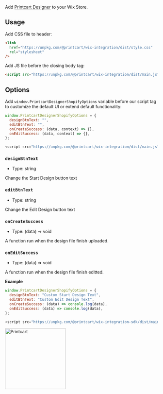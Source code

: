 Add [Printcart Designer](https://printcart.com) to your Wix Store.

## Usage

Add CSS file to header:

```html
<link
  href="https://unpkg.com/@printcart/wix-integration/dist/style.css"
  rel="stylesheet"
/>
```

Add JS file before the closing body tag:

```html
<script src="https://unpkg.com/@printcart/wix-integration/dist/main.js"></script>
```

## Options

Add `window.PrintcartDesignerShopifyOptions` variable before our script tag to customize the default UI or extend default functionality:

```js
window.PrintcartDesignerShopifyOptions = {
  designBtnText: "",
  editBtnText: "",
  onCreateSuccess: (data, context) => {},
  onEditSuccess: (data, context) => {},
};

<script src="https://unpkg.com/@printcart/wix-integration/dist/main.js"></script>;
```

### `designBtnText`

- Type: string

Change the Start Design button text

### `editBtnText`

- Type: string

Change the Edit Design button text

### `onCreateSuccess`

- Type: (data) => void

A function run when the design file finish uploaded.

### `onEditSuccess`

- Type: (data) => void

A function run when the design file finish editted.

**Example**

```js
window.PrintcartDesignerShopifyOptions = {
  designBtnText: "Custom Start Design Text",
  editBtnText: "Custom Edit Design Text",
  onCreateSuccess: (data) => console.log(data),
  onEditSuccess: (data) => console.log(data),
};

<script src="https://unpkg.com/@printcart/wix-integration-sdk/dist/main.js"></script>;
```

<a href="https://printcart.com">
<img src="https://www.printcart.com/_next/static/image/src/common/assets/image/appModern/printcart-logo.db99b3d8b92bca6ff946c0869b114589.png" alt="Printcart" width="200px" />
</a>
